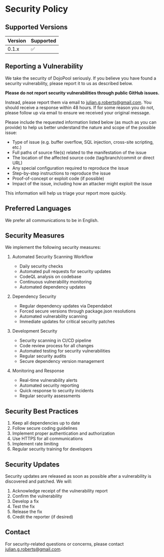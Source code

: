 # Security Policy

## Supported Versions

| Version | Supported          |
| ------- | ------------------ |
| 0.1.x   | :white_check_mark: |

## Reporting a Vulnerability

We take the security of DojoPool seriously. If you believe you have found a security vulnerability, please report it to us as described below.

**Please do not report security vulnerabilities through public GitHub issues.**

Instead, please report them via email to julian.g.roberts@gmail.com. You should receive a response within 48 hours. If for some reason you do not, please follow up via email to ensure we received your original message.

Please include the requested information listed below (as much as you can provide) to help us better understand the nature and scope of the possible issue:

- Type of issue (e.g. buffer overflow, SQL injection, cross-site scripting, etc.)
- Full paths of source file(s) related to the manifestation of the issue
- The location of the affected source code (tag/branch/commit or direct URL)
- Any special configuration required to reproduce the issue
- Step-by-step instructions to reproduce the issue
- Proof-of-concept or exploit code (if possible)
- Impact of the issue, including how an attacker might exploit the issue

This information will help us triage your report more quickly.

## Preferred Languages

We prefer all communications to be in English.

## Security Measures

We implement the following security measures:

1. Automated Security Scanning Workflow
   - Daily security checks
   - Automated pull requests for security updates
   - CodeQL analysis on codebase
   - Continuous vulnerability monitoring
   - Automated dependency updates

2. Dependency Security
   - Regular dependency updates via Dependabot
   - Forced secure versions through package.json resolutions
   - Automated vulnerability scanning
   - Immediate updates for critical security patches

3. Development Security
   - Security scanning in CI/CD pipeline
   - Code review process for all changes
   - Automated testing for security vulnerabilities
   - Regular security audits
   - Secure dependency version management

4. Monitoring and Response
   - Real-time vulnerability alerts
   - Automated security reporting
   - Quick response to security incidents
   - Regular security assessments

## Security Best Practices

1. Keep all dependencies up to date
2. Follow secure coding guidelines
3. Implement proper authentication and authorization
4. Use HTTPS for all communications
5. Implement rate limiting
6. Regular security training for developers

## Security Updates

Security updates are released as soon as possible after a vulnerability is discovered and patched. We will:

1. Acknowledge receipt of the vulnerability report
2. Confirm the vulnerability
3. Develop a fix
4. Test the fix
5. Release the fix
6. Credit the reporter (if desired)

## Contact

For security-related questions or concerns, please contact julian.g.roberts@gmail.com.
